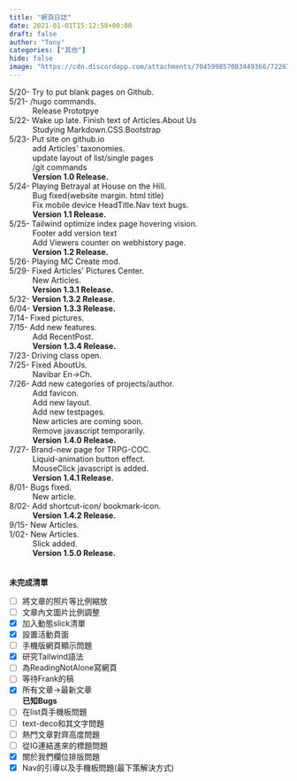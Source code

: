 ```yaml
---
title: "網頁日誌"
date: 2021-01-01T15:12:58+08:00
draft: false
author: "Tony"
categories: ["其他"]
hide: false
image: "https://cdn.discordapp.com/attachments/704599857083449366/722677588484423721/luca-bravo-XJXWbfSo2f0-unsplash_1.jpg"
---
```

5/20- Try to put blank pages on Github.       
5/21- /hugo commands.  
&emsp;&emsp;&emsp;Release Prototpye     
5/22- Wake up late. Finish text of Articles.About Us    
&emsp;&emsp;&emsp;Studying Markdown.CSS.Bootstrap      
5/23- Put site on github.io    
&emsp;&emsp;&emsp;add Articles' taxonomies.  
&emsp;&emsp;&emsp;update layout of list/single pages  
&emsp;&emsp;&emsp;/git commands  
&emsp;&emsp;&emsp;**Version 1.0 Release.**    
5/24- Playing Betrayal at House on the Hill.  
&emsp;&emsp;&emsp;Bug fixed(website margin. html title)    
&emsp;&emsp;&emsp;Fix mobile device HeadTitle.Nav text bugs.      
&emsp;&emsp;&emsp;**Version 1.1 Release.**  
5/25- Tailwind optimize index page hovering vision.  
&emsp;&emsp;&emsp;Footer add version text  
&emsp;&emsp;&emsp;Add Viewers counter on webhistory page.  
&emsp;&emsp;&emsp;**Version 1.2 Release.**  
5/26- Playing MC Create mod.       
5/29- Fixed Articles' Pictures Center.  
&emsp;&emsp;&emsp;New Articles.    
&emsp;&emsp;&emsp;**Version 1.3.1 Release.**  
5/32- **Version 1.3.2 Release.**  
6/04- **Version 1.3.3 Release.**  
7/14- Fixed pictures.  
7/15- Add new features.    
&emsp;&emsp;&emsp;Add RecentPost.  
&emsp;&emsp;&emsp;**Version 1.3.4 Release.**    
7/23- Driving class open.  
7/25- Fixed AboutUs.    
&emsp;&emsp;&emsp;Navibar En->Ch.  
7/26- Add new categories of projects/author.   
&emsp;&emsp;&emsp;Add favicon.  
&emsp;&emsp;&emsp;Add new layout.  
&emsp;&emsp;&emsp;Add new testpages.  
&emsp;&emsp;&emsp;New articles are coming soon.    
&emsp;&emsp;&emsp;Remove javascript temporarily.  
&emsp;&emsp;&emsp;**Version 1.4.0 Release.**     
7/27- Brand-new page for TRPG-COC.    
&emsp;&emsp;&emsp;Liquid-animation button effect.      
&emsp;&emsp;&emsp;MouseClick javascript is added.      
&emsp;&emsp;&emsp;**Version 1.4.1 Release.**    
8/01- Bugs fixed.       
&emsp;&emsp;&emsp;New article.    
8/02- Add shortcut-icon/ bookmark-icon.  
&emsp;&emsp;&emsp;**Version 1.4.2 Release.**   
9/15- New Articles.   
1/02- New Articles.   
&emsp;&emsp;&emsp;Slick added.  
&emsp;&emsp;&emsp;**Version 1.5.0 Release.**  
\
\
**未完成清單**  
- [ ] 將文章的照片等比例縮放  
- [ ] 文章內文圖片比例調整
- [X] 加入動態slick清單
- [X] 設置活動頁面    
- [ ] 手機版網頁顯示問題  
- [X] 研究Tailwind語法
- [ ] 為ReadingNotAlone寫網頁   
- [ ] 等待Frank的稿  
- [X] 所有文章->最新文章    
**已知Bugs**  
- [ ] 在list頁手機板問題
- [ ] text-deco和其文字問題
- [ ] 熱門文章對齊高度問題
- [ ] 從IG連結進來的標題問題
- [X] 關於我們欄位排版問題
- [X] Nav的引導以及手機板問題(最下策解決方式)
